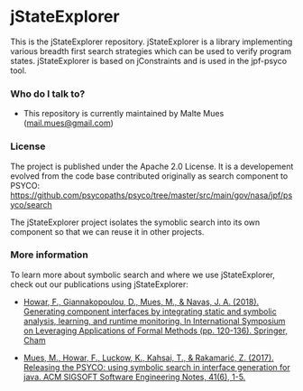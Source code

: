 # jStateExplorer

This is the jStateExplorer repository. jStateExplorer is a library implementing various breadth first search strategies which can be used to verify program states. jStateExplorer is based on jConstraints and is used in the jpf-psyco tool. 


### Who do I talk to? ###

* This repository is currently maintained by Malte Mues (mail.mues@gmail.com)

### License

The project is published under the Apache 2.0 License. It is a developement evolved from the code base
contributed originally as search component to PSYCO: https://github.com/psycopaths/psyco/tree/master/src/main/gov/nasa/jpf/psyco/search

The jStateExplorer project isolates the symoblic search into its own component so that we can reuse it in other projects.

### More information

To learn more about symbolic search and where we use jStateExplorer, check out our publications using jStateExplorer:

- [Howar, F., Giannakopoulou, D., Mues, M., & Navas, J. A. (2018). Generating component interfaces by integrating static and symbolic analysis, learning, and runtime monitoring. In International Symposium on Leveraging Applications of Formal Methods (pp. 120-136). Springer, Cham](https://jorgenavas.github.io/papers/interface-generation-isola18.pdf)

- [Mues, M., Howar, F., Luckow, K., Kahsai, T., & Rakamarić, Z. (2017). Releasing the PSYCO: using symbolic search in interface generation for java. ACM SIGSOFT Software Engineering Notes, 41(6), 1-5.](https://kasperluckow.com/papers/jpf2016-psyco.pdf)
